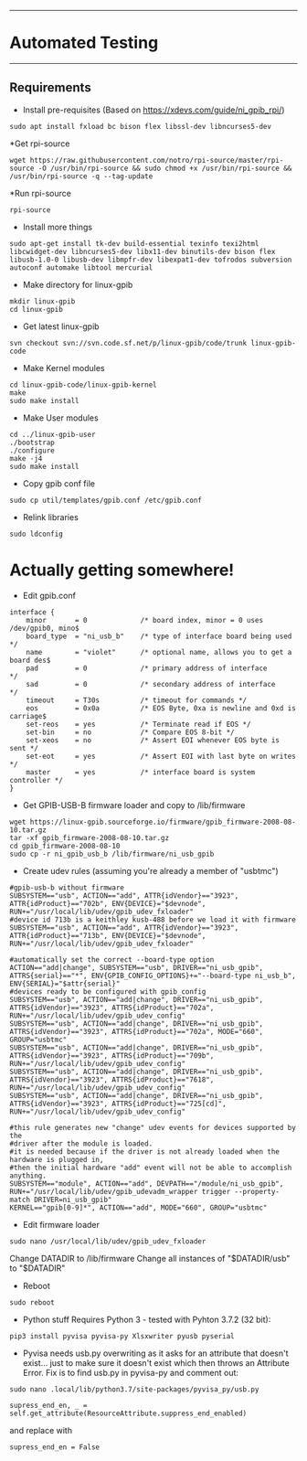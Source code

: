 ***
# Automated Testing
***

## Requirements

* Install pre-requisites (Based on https://xdevs.com/guide/ni_gpib_rpi/)
```
sudo apt install fxload bc bison flex libssl-dev libncurses5-dev
```
*Get rpi-source
```
wget https://raw.githubusercontent.com/notro/rpi-source/master/rpi-source -O /usr/bin/rpi-source && sudo chmod +x /usr/bin/rpi-source && /usr/bin/rpi-source -q --tag-update
```

*Run rpi-source
```
rpi-source
```

* Install more things
```
sudo apt-get install tk-dev build-essential texinfo texi2html libcwidget-dev libncurses5-dev libx11-dev binutils-dev bison flex libusb-1.0-0 libusb-dev libmpfr-dev libexpat1-dev tofrodos subversion autoconf automake libtool mercurial
```

* Make directory for linux-gpib
```
mkdir linux-gpib
cd linux-gpib
```

* Get latest linux-gpib
```
svn checkout svn://svn.code.sf.net/p/linux-gpib/code/trunk linux-gpib-code
```

* Make Kernel modules
```
cd linux-gpib-code/linux-gpib-kernel
make 
sudo make install
```

* Make User modules
```
cd ../linux-gpib-user
./bootstrap
./configure
make -j4
sudo make install
```

* Copy gpib conf file
```
sudo cp util/templates/gpib.conf /etc/gpib.conf
```

* Relink libraries
```
sudo ldconfig
```

# Actually getting somewhere!

* Edit gpib.conf
```
interface {
    minor       = 0             /* board index, minor = 0 uses /dev/gpib0, mino$
    board_type  = "ni_usb_b"    /* type of interface board being used */
    name        = "violet"      /* optional name, allows you to get a board des$
    pad         = 0             /* primary address of interface             */
    sad         = 0             /* secondary address of interface           */
    timeout     = T30s          /* timeout for commands */
    eos         = 0x0a          /* EOS Byte, 0xa is newline and 0xd is carriage$
    set-reos    = yes           /* Terminate read if EOS */
    set-bin     = no            /* Compare EOS 8-bit */
    set-xeos    = no            /* Assert EOI whenever EOS byte is sent */
    set-eot     = yes           /* Assert EOI with last byte on writes */
    master      = yes           /* interface board is system controller */
}
```

* Get GPIB-USB-B firmware loader and copy to /lib/firmware
```
wget https://linux-gpib.sourceforge.io/firmware/gpib_firmware-2008-08-10.tar.gz
tar -xf gpib_firmware-2008-08-10.tar.gz
cd gpib_firmware-2008-08-10
sudo cp -r ni_gpib_usb_b /lib/firmware/ni_usb_gpib

```

* Create udev rules (assuming you're already a member of "usbtmc")
```
#gpib-usb-b without firmware
SUBSYSTEM=="usb", ACTION=="add", ATTR{idVendor}=="3923", ATTR{idProduct}=="702b", ENV{DEVICE}="$devnode", RUN+="/usr/local/lib/udev/gpib_udev_fxloader"
#device id 713b is a keithley kusb-488 before we load it with firmware
SUBSYSTEM=="usb", ACTION=="add", ATTR{idVendor}=="3923", ATTR{idProduct}=="713b", ENV{DEVICE}="$devnode", RUN+="/usr/local/lib/udev/gpib_udev_fxloader"

#automatically set the correct --board-type option
ACTION=="add|change", SUBSYSTEM=="usb", DRIVER=="ni_usb_gpib", ATTRS{serial}=="*", ENV{GPIB_CONFIG_OPTIONS}+="--board-type ni_usb_b", ENV{SERIAL}="$attr{serial}"
#devices ready to be configured with gpib_config
SUBSYSTEM=="usb", ACTION=="add|change", DRIVER=="ni_usb_gpib", ATTRS{idVendor}=="3923", ATTRS{idProduct}=="702a", RUN+="/usr/local/lib/udev/gpib_udev_config"
SUBSYSTEM=="usb", ACTION=="add|change", DRIVER=="ni_usb_gpib", ATTRS{idVendor}=="3923", ATTRS{idProduct}=="702a", MODE="660", GROUP="usbtmc"
SUBSYSTEM=="usb", ACTION=="add|change", DRIVER=="ni_usb_gpib", ATTRS{idVendor}=="3923", ATTRS{idProduct}=="709b", RUN+="/usr/local/lib/udev/gpib_udev_config"
SUBSYSTEM=="usb", ACTION=="add|change", DRIVER=="ni_usb_gpib", ATTRS{idVendor}=="3923", ATTRS{idProduct}=="7618", RUN+="/usr/local/lib/udev/gpib_udev_config"
SUBSYSTEM=="usb", ACTION=="add|change", DRIVER=="ni_usb_gpib", ATTRS{idVendor}=="3923", ATTRS{idProduct}=="725[cd]", RUN+="/usr/local/lib/udev/gpib_udev_config"

#this rule generates new "change" udev events for devices supported by the
#driver after the module is loaded.
#it is needed because if the driver is not already loaded when the hardware is plugged in,
#then the initial hardware "add" event will not be able to accomplish anything.
SUBSYSTEM=="module", ACTION=="add", DEVPATH=="/module/ni_usb_gpib", RUN+="/usr/local/lib/udev/gpib_udevadm_wrapper trigger --property-match DRIVER=ni_usb_gpib"
KERNEL=="gpib[0-9]*", ACTION=="add", MODE="660", GROUP="usbtmc"
```

* Edit firmware loader
```
sudo nano /usr/local/lib/udev/gpib_udev_fxloader
```

Change DATADIR to /lib/firmware
Change all instances of "$DATADIR/usb" to "$DATADIR"

* Reboot
```
sudo reboot
```

* Python stuff
Requires Python 3 - tested with Pyhton 3.7.2 (32 bit):

```
pip3 install pyvisa pyvisa-py Xlsxwriter pyusb pyserial
```

* Pyvisa needs usb.py overwriting as it asks for an attribute that doesn't exist... just to make sure it doesn't exist which then throws an Attribute Error. Fix is to find usb.py in pyvisa-py and comment out:
```
sudo nano .local/lib/python3.7/site-packages/pyvisa_py/usb.py
```

```
supress_end_en, _ = self.get_attribute(ResourceAttribute.suppress_end_enabled)        
```
and replace with
```
supress_end_en = False

